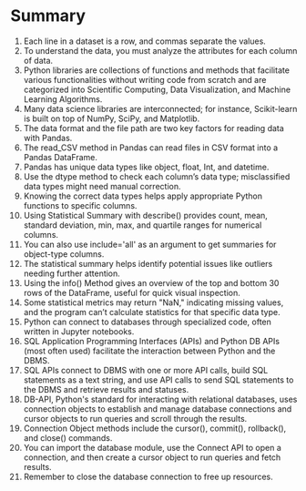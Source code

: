 # Summary

1. Each line in a dataset is a row, and commas separate the values.
2. To understand the data, you must analyze the attributes for each column of data.
3. Python libraries are collections of functions and methods that facilitate various functionalities without writing code from scratch and are categorized into Scientific Computing, Data Visualization, and Machine Learning Algorithms.
4. Many data science libraries are interconnected; for instance, Scikit-learn is built on top of NumPy, SciPy, and Matplotlib.
5. The data format and the file path are two key factors for reading data with Pandas.
6. The read_CSV method in Pandas can read files in CSV format into a Pandas DataFrame.
7. Pandas has unique data types like object, float, Int, and datetime.
8. Use the dtype method to check each column’s data type; misclassified data types might need manual correction.
9. Knowing the correct data types helps apply appropriate Python functions to specific columns.
10. Using Statistical Summary with describe() provides count, mean, standard deviation, min, max, and quartile ranges for numerical columns.
11. You can also use include='all' as an argument to get summaries for object-type columns.
12. The statistical summary helps identify potential issues like outliers needing further attention.
13. Using the info() Method gives an overview of the top and bottom 30 rows of the DataFrame, useful for quick visual inspection.
14. Some statistical metrics may return "NaN," indicating missing values, and the program can’t calculate statistics for that specific data type.
15. Python can connect to databases through specialized code, often written in Jupyter notebooks.
16. SQL Application Programming Interfaces (APIs) and Python DB APIs (most often used) facilitate the interaction between Python and the DBMS.
17. SQL APIs connect to DBMS with one or more API calls, build SQL statements as a text string, and use API calls to send SQL statements to the DBMS and retrieve results and statuses.
18. DB-API, Python's standard for interacting with relational databases, uses connection objects to establish and manage database connections and cursor objects to run queries and scroll through the results.
19. Connection Object methods include the cursor(), commit(), rollback(), and close() commands.
20. You can import the database module, use the Connect API to open a connection, and then create a cursor object to run queries and fetch results. 
21. Remember to close the database connection to free up resources.
